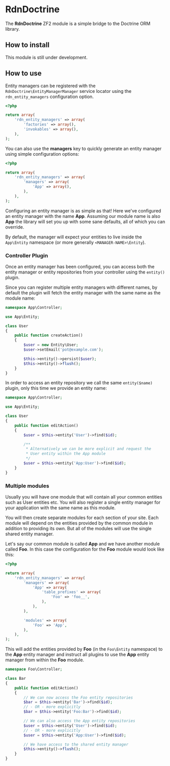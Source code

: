 RdnDoctrine
===========

The **RdnDoctrine** ZF2 module is a simple bridge to the Doctrine ORM library.

## How to install

This module is still under development.

## How to use

Entity managers can be registered with the `RdnDoctrine\EntityManagerManager` service locator using the `rdn_entity_managers` configuration option.

~~~php
<?php

return array(
	'rdn_entity_managers' => array(
		'factories' => array(),
		'invokables' => array(),
	),
);
~~~

You can also use the **managers** key to quickly generate an entity manager using simple configuration options:

~~~php
<?php

return array(
	'rdn_entity_managers' => array(
		'managers' => array(
			'App' => array(),
		),
	),
);
~~~

Configuring an entity manager is as simple as that! Here we've configured an entity manager with the name **App**. Assuming our module name is also **App** the library will set you up with some sane defaults, all of which you can override.

By default, the manager will expect your entities to live inside the `App\Entity` namespace (or more generally `<MANAGER-NAME>\Entity`).

### Controller Plugin

Once an entity manager has been configured, you can access both the entity manager or entity repositories from your controller using the `entity()` plugin.

Since you can register multiple entity managers with different names, by default the plugin will fetch the entity manager with the same name as the module name:

~~~php
namespace App\Controller;

use App\Entity;

class User
{
	public function createAction()
	{
		$user = new Entity\User;
		$user->setEmail('pot@example.com');

		$this->entity()->persist($user);
		$this->entity()->flush();
	}
}
~~~

In order to access an entity repository we call the same `entity($name)` plugin, only this time we provide an entity name:

~~~php
namespace App\Controller;

use App\Entity;

class User
{
	public function editAction()
	{
		$user = $this->entity('User')->find($id);

		/**
		 * Alternatively we can be more explicit and request the
		 * User entity within the App module
		 */
		$user = $this->entity('App:User')->find($id);
	}
}
~~~

### Multiple modules

Usually you will have one module that will contain all your common entities such as User entities etc. You will also register a single entity manager for your application with the same name as this module.

You will then create separate modules for each section of your site. Each module will depend on the entities provided by the common module in addition to providing its own. But all of the modules will use the single shared entity manager.

Let's say our common module is called **App** and we have another module called **Foo**. In this case the configuration for the **Foo** module would look like this:

~~~php
<?php

return array(
	'rdn_entity_managers' => array(
		'managers' => array(
			'App' => array(
				'table_prefixes' => array(
					'Foo' => 'foo__',
				),
			),
		),

		'modules' => array(
			'Foo' => 'App',
		),
	),
);
~~~

This will add the entities provided by **Foo** (in the `Foo\Entity` namespace) to the **App** entity manager and instruct all plugins to use the **App** entity manager from within the **Foo** module.

~~~php
namespace Foo\Controller;

class Bar
{
	public function editAction()
	{
		// We can now access the Foo entity repositories
		$bar = $this->entity('Bar')->find($id);
		// - OR - more explicitly
		$bar = $this->entity('Foo:Bar')->find($id);

		// We can also access the App entity repositories
		$user = $this->entity('User')->find($id);
		// - OR - more explicitly
		$user = $this->entity('App:User')->find($id);

		// We have access to the shared entity manager
		$this->entity()->flush();
	}
}
~~~
